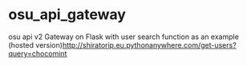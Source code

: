 # osu_api_gateway
osu api v2 Gateway on Flask with user search function as an example
(hosted version)http://shiratorip.eu.pythonanywhere.com/get-users?query=chocomint
